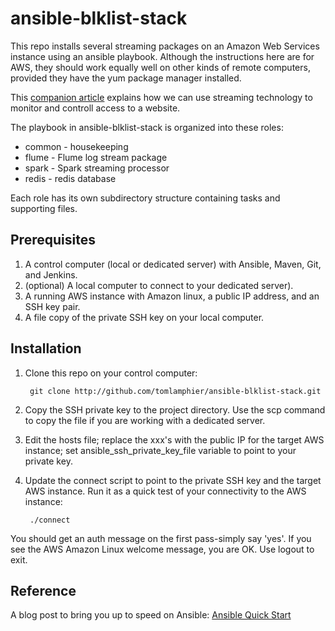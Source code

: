 # ansible-blklist-stack

This repo installs several streaming packages on an Amazon Web Services instance using an ansible playbook. Although the instructions here are for AWS, they should work equally well on other kinds of remote computers, provided they have the yum package manager installed.

This [companion article](http://datasciex.com/?p=161) explains how we can use streaming technology to monitor and controll access to a website.

The playbook in ansible-blklist-stack is organized into these roles:
* common    - housekeeping
* flume     - Flume log stream package
* spark     - Spark streaming processor
* redis     - redis database

Each role has its own subdirectory structure containing tasks and supporting files.

## Prerequisites
1. A control computer (local or dedicated server) with Ansible, Maven, Git, and Jenkins.  
2. (optional) A local computer to connect to your dedicated server).
3. A running AWS instance with Amazon linux, a public IP address,  and an SSH key pair.
3. A file copy of the private SSH key on your local computer.

## Installation

1. Clone this repo on your control computer:

        git clone http://github.com/tomlamphier/ansible-blklist-stack.git
2. Copy the SSH private key to the project directory. Use the scp command to copy the file if you are working with a dedicated server.
3. Edit the hosts file; replace the xxx's with the public IP for the target AWS instance; set ansible_ssh_private_key_file variable to point to your private key.
4. Update the connect script to point to the private SSH key and the target AWS instance. Run it as a quick test of your connectivity to the AWS instance:

        ./connect
You should get an auth message on the first pass-simply say 'yes'.  If you see the AWS Amazon Linux welcome message, you are OK. Use logout to exit.



## Reference
A blog post to bring you up to speed on Ansible: [Ansible Quick Start](http://datasciex.com/?p=230)
